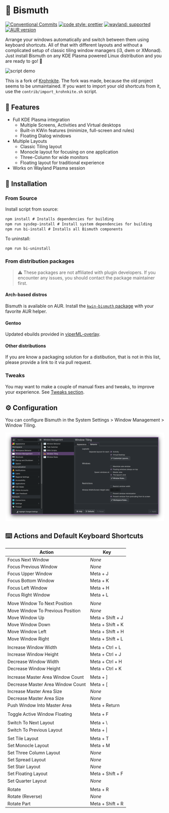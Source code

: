 <!--
  SPDX-FileCopyrightText: 2021 Mikhail Zolotukhin <mail@genda.life>
  SPDX-FileCopyrightText: 2018-2019 Eon S. Jeon <esjeon@hyunmu.am>
  SPDX-License-Identifier: MIT
-->

# 🌈 Bismuth

[![Conventional Commits](https://img.shields.io/badge/Conventional%20Commits-1.0.0-red?style=flat-square&logo=Git)](https://conventionalcommits.org)
[![code style: prettier](https://img.shields.io/badge/Code_Style-Prettier-yellow?style=flat-square&logo=Prettier)](https://github.com/prettier/prettier)
[![wayland: supported](https://img.shields.io/badge/Wayland-Ready-blue?style=flat-square&logo=kde)](https://community.kde.org/KWin/Wayland)
[![AUR version](https://img.shields.io/aur/version/kwin-bismuth?style=flat-square&logo=ArchLinux)](https://aur.archlinux.org/packages/kwin-bismuth)

Arrange your windows automatically and switch between them using keyboard
shortcuts. All of that with different layouts and without a complicated setup
of classic tiling window managers (i3, dwm or XMonad). Just install Bismuth
on any KDE Plasma powered Linux distribution and you are ready to go! 🦾

![script demo](img/demo.gif)

This is a fork of [Krohnkite](https://github.com/esjeon/krohnkite). The fork
was made, because the old project seems to be unmaintained. If you want to
import your old shortcuts from it, use the `contrib/import_krohnkite.sh`
script.

## 🌟 Features

- Full KDE Plasma integration
  - Multiple Screens, Activities and Virtual desktops
  - Built-in KWin features (minimize, full-screen and rules)
  - Floating Dialog windows
- Multiple Layouts
  - Classic Tiling layout
  - Monocle layout for focusing on one application
  - Three-Column for wide monitors
  - Floating layout for traditional experience
- Works on Wayland Plasma session

## 🔧 Installation

### From Source

Install script from source:

    npm install # Installs dependencies for building
    npm run sysdep-install # Install system dependencies for building
    npm run bi-install # Installs all Bismuth components

To uninstall:

    npm run bi-uninstall

### From distribution packages

> :warning: These packages are not affiliated with plugin developers. If you
> encounter any issues, you should contact the package maintainer first.

#### Arch-based distros

Bismuth is available on AUR. Install the [`kwin-bismuth`
package](https://aur.archlinux.org/packages/kwin-bismuth) with your favorite
AUR helper.

#### Gentoo

Updated ebuilds provided in [viperML-overlay](https://github.com/viperML/viperML-overlay/).

#### Other distributions

If you are know a packaging solution for a distibution, that is not in this
list, please provide a link to it via pull request.

### Tweaks

You may want to make a couple of manual fixes and tweaks, to improve your
experience. See [Tweaks section](TWEAKS.md).

## ⚙️ Configuration

You can configure Bismuth in the System Settings > Window Management > Window Tiling.

![Bismuth Configuration Module](img/config.png)

## ⌨️ Actions and Default Keyboard Shortcuts

| Action                            | Key              |
| --------------------------------- | ---------------- |
| Focus Next Window                 | _None_           |
| Focus Previous Window             | _None_           |
| Focus Upper Window                | Meta + J         |
| Focus Bottom Window               | Meta + K         |
| Focus Left Window                 | Meta + H         |
| Focus Right Window                | Meta + L         |
|                                   |                  |
| Move Window To Next Position      | _None_           |
| Move Window To Previous Position  | _None_           |
| Move Window Up                    | Meta + Shift + J |
| Move Window Down                  | Meta + Shift + K |
| Move Window Left                  | Meta + Shift + H |
| Move Window Right                 | Meta + Shift + L |
|                                   |                  |
| Increase Window Width             | Meta + Ctrl + L  |
| Increase Window Height            | Meta + Ctrl + J  |
| Decrease Window Width             | Meta + Ctrl + H  |
| Decrease Window Height            | Meta + Ctrl + K  |
|                                   |                  |
| Increase Master Area Window Count | Meta + ]         |
| Decrease Master Area Window Count | Meta + [         |
| Increase Master Area Size         | _None_           |
| Decrease Master Area Size         | _None_           |
| Push Window Into Master Area      | Meta + Return    |
|                                   |                  |
| Toggle Active Window Floating     | Meta + F         |
|                                   |                  |
| Switch To Next Layout             | Meta + \         |
| Switch To Previous Layout         | Meta + \|        |
|                                   |                  |
| Set Tile Layout                   | Meta + T         |
| Set Monocle Layout                | Meta + M         |
| Set Three Column Layout           | _None_           |
| Set Spread Layout                 | _None_           |
| Set Stair Layout                  | _None_           |
| Set Floating Layout               | Meta + Shift + F |
| Set Quarter Layout                | _None_           |
|                                   |                  |
| Rotate                            | Meta + R         |
| Rotate (Reverse)                  | _None_           |
| Rotate Part                       | Meta + Shift + R |
